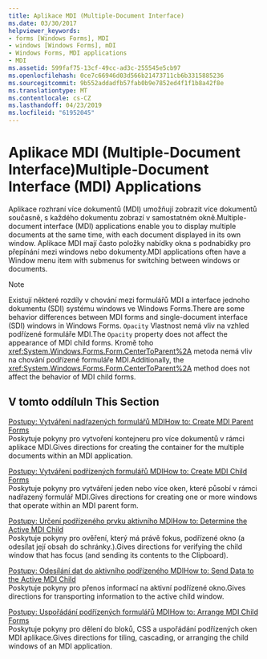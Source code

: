 ```yaml
---
title: Aplikace MDI (Multiple-Document Interface)
ms.date: 03/30/2017
helpviewer_keywords:
- forms [Windows Forms], MDI
- windows [Windows Forms], mDI
- Windows Forms, MDI applications
- MDI
ms.assetid: 599faf75-13cf-49cc-ad3c-255545e5cb97
ms.openlocfilehash: 0ce7c66946d03d566b21473711cb6b3315885236
ms.sourcegitcommit: 9b552addadfb57fab0b9e7852ed4f1f1b8a42f8e
ms.translationtype: MT
ms.contentlocale: cs-CZ
ms.lasthandoff: 04/23/2019
ms.locfileid: "61952045"
---
```

# <a name="multiple-document-interface-mdi-applications"></a><span data-ttu-id="51f1a-102">Aplikace MDI (Multiple-Document Interface)</span><span class="sxs-lookup"><span data-stu-id="51f1a-102">Multiple-Document Interface (MDI) Applications</span></span>
<span data-ttu-id="51f1a-103">Aplikace rozhraní více dokumentů (MDI) umožňují zobrazit více dokumentů současně, s každého dokumentu zobrazí v samostatném okně.</span><span class="sxs-lookup"><span data-stu-id="51f1a-103">Multiple-document interface (MDI) applications enable you to display multiple documents at the same time, with each document displayed in its own window.</span></span> <span data-ttu-id="51f1a-104">Aplikace MDI mají často položky nabídky okna s podnabídky pro přepínání mezi windows nebo dokumenty.</span><span class="sxs-lookup"><span data-stu-id="51f1a-104">MDI applications often have a Window menu item with submenus for switching between windows or documents.</span></span>  
  
> [!NOTE]
>  <span data-ttu-id="51f1a-105">Existují některé rozdíly v chování mezi formulářů MDI a interface jednoho dokumentu (SDI) systému windows ve Windows Forms.</span><span class="sxs-lookup"><span data-stu-id="51f1a-105">There are some behavior differences between MDI forms and single-document interface (SDI) windows in Windows Forms.</span></span> <span data-ttu-id="51f1a-106">`Opacity` Vlastnost nemá vliv na vzhled podřízené formuláře MDI.</span><span class="sxs-lookup"><span data-stu-id="51f1a-106">The `Opacity` property does not affect the appearance of MDI child forms.</span></span> <span data-ttu-id="51f1a-107">Kromě toho <xref:System.Windows.Forms.Form.CenterToParent%2A> metoda nemá vliv na chování podřízené formuláře MDI.</span><span class="sxs-lookup"><span data-stu-id="51f1a-107">Additionally, the <xref:System.Windows.Forms.Form.CenterToParent%2A> method does not affect the behavior of MDI child forms.</span></span>  
  
## <a name="in-this-section"></a><span data-ttu-id="51f1a-108">V tomto oddílu</span><span class="sxs-lookup"><span data-stu-id="51f1a-108">In This Section</span></span>  
 [<span data-ttu-id="51f1a-109">Postupy: Vytváření nadřazených formulářů MDI</span><span class="sxs-lookup"><span data-stu-id="51f1a-109">How to: Create MDI Parent Forms</span></span>](how-to-create-mdi-parent-forms.md)  
 <span data-ttu-id="51f1a-110">Poskytuje pokyny pro vytvoření kontejneru pro více dokumentů v rámci aplikace MDI.</span><span class="sxs-lookup"><span data-stu-id="51f1a-110">Gives directions for creating the container for the multiple documents within an MDI application.</span></span>  
  
 [<span data-ttu-id="51f1a-111">Postupy: Vytváření podřízených formulářů MDI</span><span class="sxs-lookup"><span data-stu-id="51f1a-111">How to: Create MDI Child Forms</span></span>](how-to-create-mdi-child-forms.md)  
 <span data-ttu-id="51f1a-112">Poskytuje pokyny pro vytváření jeden nebo více oken, které působí v rámci nadřazený formulář MDI.</span><span class="sxs-lookup"><span data-stu-id="51f1a-112">Gives directions for creating one or more windows that operate within an MDI parent form.</span></span>  
  
 [<span data-ttu-id="51f1a-113">Postupy: Určení podřízeného prvku aktivního MDI</span><span class="sxs-lookup"><span data-stu-id="51f1a-113">How to: Determine the Active MDI Child</span></span>](how-to-determine-the-active-mdi-child.md)  
 <span data-ttu-id="51f1a-114">Poskytuje pokyny pro ověření, který má právě fokus, podřízené okno (a odesílat její obsah do schránky.).</span><span class="sxs-lookup"><span data-stu-id="51f1a-114">Gives directions for verifying the child window that has focus (and sending its contents to the Clipboard).</span></span>  
  
 [<span data-ttu-id="51f1a-115">Postupy: Odesílání dat do aktivního podřízeného MDI</span><span class="sxs-lookup"><span data-stu-id="51f1a-115">How to: Send Data to the Active MDI Child</span></span>](how-to-send-data-to-the-active-mdi-child.md)  
 <span data-ttu-id="51f1a-116">Poskytuje pokyny pro přenos informací na aktivní podřízené okno.</span><span class="sxs-lookup"><span data-stu-id="51f1a-116">Gives directions for transporting information to the active child window.</span></span>  
  
 [<span data-ttu-id="51f1a-117">Postupy: Uspořádání podřízených formulářů MDI</span><span class="sxs-lookup"><span data-stu-id="51f1a-117">How to: Arrange MDI Child Forms</span></span>](how-to-arrange-mdi-child-forms.md)  
 <span data-ttu-id="51f1a-118">Poskytuje pokyny pro dělení do bloků, CSS a uspořádání podřízených oken MDI aplikace.</span><span class="sxs-lookup"><span data-stu-id="51f1a-118">Gives directions for tiling, cascading, or arranging the child windows of an MDI application.</span></span>
